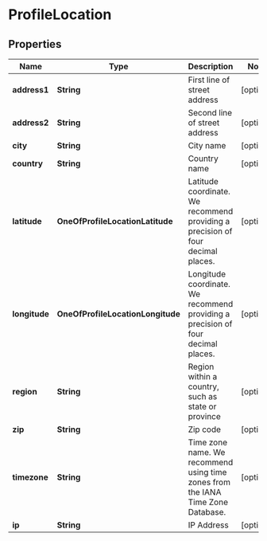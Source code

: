 # ProfileLocation

## Properties
Name | Type | Description | Notes
------------ | ------------- | ------------- | -------------
**address1** | **String** | First line of street address |  [optional]
**address2** | **String** | Second line of street address |  [optional]
**city** | **String** | City name |  [optional]
**country** | **String** | Country name |  [optional]
**latitude** | **OneOfProfileLocationLatitude** | Latitude coordinate. We recommend providing a precision of four decimal places. |  [optional]
**longitude** | **OneOfProfileLocationLongitude** | Longitude coordinate. We recommend providing a precision of four decimal places. |  [optional]
**region** | **String** | Region within a country, such as state or province |  [optional]
**zip** | **String** | Zip code |  [optional]
**timezone** | **String** | Time zone name. We recommend using time zones from the IANA Time Zone Database. |  [optional]
**ip** | **String** | IP Address |  [optional]
